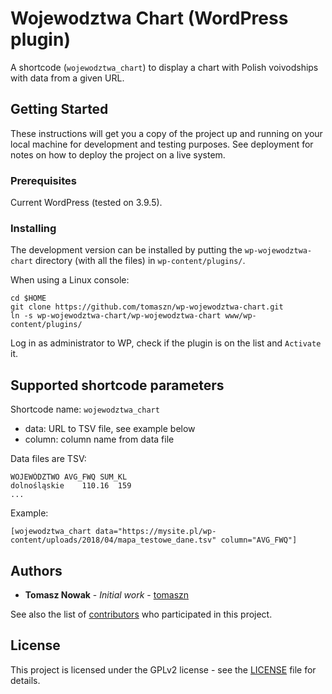 # Wojewodztwa Chart (WordPress plugin)

A shortcode (`wojewodztwa_chart`) to display a chart with Polish voivodships with data from a given URL.

## Getting Started

These instructions will get you a copy of the project up and running on your local machine for development and testing purposes. See deployment for notes on how to deploy the project on a live system.

### Prerequisites

Current WordPress (tested on 3.9.5).

### Installing

The development version can be installed by putting the `wp-wojewodztwa-chart` directory (with all the files) in `wp-content/plugins/`.

When using a Linux console:

```
cd $HOME
git clone https://github.com/tomaszn/wp-wojewodztwa-chart.git
ln -s wp-wojewodztwa-chart/wp-wojewodztwa-chart www/wp-content/plugins/
```

Log in as administrator to WP, check if the plugin is on the list and `Activate` it.

## Supported shortcode parameters

Shortcode name: `wojewodztwa_chart`

* data: URL to TSV file, see example below
* column: column name from data file

Data files are TSV:
```
WOJEWÓDZTWO	AVG_FWQ	SUM_KL
dolnośląskie	110.16	159
...
```
Example:
```
[wojewodztwa_chart data="https://mysite.pl/wp-content/uploads/2018/04/mapa_testowe_dane.tsv" column="AVG_FWQ"]
```

## Authors

* **Tomasz Nowak** - *Initial work* - [tomaszn](https://github.com/tomaszn)

See also the list of [contributors](https://github.com/your/project/contributors) who participated in this project.

## License

This project is licensed under the GPLv2 license - see the [LICENSE](LICENSE) file for details.
